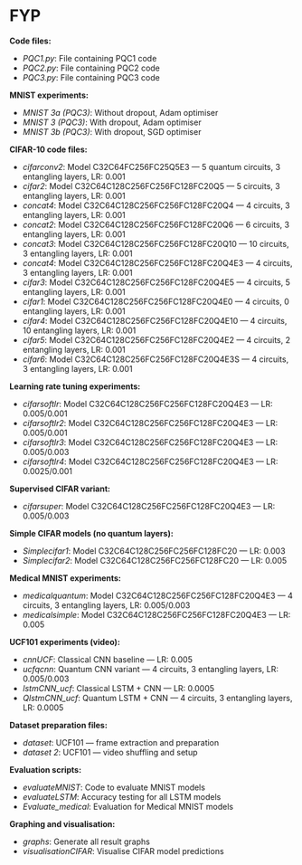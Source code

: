 # FYP

**Code files:**    
* _PQC1.py_: File containing PQC1 code  
* _PQC2.py_: File containing PQC2 code  
* _PQC3.py_: File containing PQC3 code  

**MNIST experiments:**    
* _MNIST 3a (PQC3)_: Without dropout, Adam optimiser  
* _MNIST 3 (PQC3)_: With dropout, Adam optimiser  
* _MNIST 3b (PQC3)_: With dropout, SGD optimiser  

**CIFAR-10 code files:**    
* _cifarconv2_: Model C32C64FC256FC25Q5E3 — 5 quantum circuits, 3 entangling layers, LR: 0.001  
* _cifar2_: Model C32C64C128C256FC256FC128FC20Q5 — 5 circuits, 3 entangling layers, LR: 0.001  
* _concat4_: Model C32C64C128C256FC256FC128FC20Q4 — 4 circuits, 3 entangling layers, LR: 0.001  
* _concat2_: Model C32C64C128C256FC256FC128FC20Q6 — 6 circuits, 3 entangling layers, LR: 0.001  
* _concat3_: Model C32C64C128C256FC256FC128FC20Q10 — 10 circuits, 3 entangling layers, LR: 0.001  
* _concat4_: Model C32C64C128C256FC256FC128FC20Q4E3 — 4 circuits, 3 entangling layers, LR: 0.001  
* _cifar3_: Model C32C64C128C256FC256FC128FC20Q4E5 — 4 circuits, 5 entangling layers, LR: 0.001  
* _cifar1_: Model C32C64C128C256FC256FC128FC20Q4E0 — 4 circuits, 0 entangling layers, LR: 0.001  
* _cifar4_: Model C32C64C128C256FC256FC128FC20Q4E10 — 4 circuits, 10 entangling layers, LR: 0.001  
* _cifar5_: Model C32C64C128C256FC256FC128FC20Q4E2 — 4 circuits, 2 entangling layers, LR: 0.001  
* _cifar6_: Model C32C64C128C256FC256FC128FC20Q4E3S — 4 circuits, 3 entangling layers, LR: 0.001  

**Learning rate tuning experiments:**  
* _cifarsoftlr_: Model C32C64C128C256FC256FC128FC20Q4E3 — LR: 0.005/0.001  
* _cifarsoftlr2_: Model C32C64C128C256FC256FC128FC20Q4E3 — LR: 0.005/0.001  
* _cifarsoftlr3_: Model C32C64C128C256FC256FC128FC20Q4E3 — LR: 0.005/0.003  
* _cifarsoftlr4_: Model C32C64C128C256FC256FC128FC20Q4E3 — LR: 0.0025/0.001  

**Supervised CIFAR variant:**  
* _cifarsuper_: Model C32C64C128C256FC256FC128FC20Q4E3 — LR: 0.005/0.003  

**Simple CIFAR models (no quantum layers):**  
* _Simplecifar1_: Model C32C64C128C256FC256FC128FC20 — LR: 0.003  
* _Simplecifar2_: Model C32C64C128C256FC256FC128FC20 — LR: 0.005  

**Medical MNIST experiments:**  
* _medicalquantum_: Model C32C64C128C256FC256FC128FC20Q4E3 — 4 circuits, 3 entangling layers, LR: 0.005/0.003  
* _medicalsimple_: Model C32C64C128C256FC256FC128FC20Q4E3 — LR: 0.005  

**UCF101 experiments (video):**  
* _cnnUCF_: Classical CNN baseline — LR: 0.005  
* _ucfqcnn_: Quantum CNN variant — 4 circuits, 3 entangling layers, LR: 0.005/0.003  
* _lstmCNN_ucf_: Classical LSTM + CNN — LR: 0.0005  
* _QlstmCNN_ucf_: Quantum LSTM + CNN — 4 circuits, 3 entangling layers, LR: 0.0005  

**Dataset preparation files:**  
* _dataset_: UCF101 — frame extraction and preparation  
* _dataset 2_: UCF101 — video shuffling and setup  

**Evaluation scripts:**  
* _evaluateMNIST_: Code to evaluate MNIST models  
* _evaluateLSTM_: Accuracy testing for all LSTM models  
* _Evaluate_medical_: Evaluation for Medical MNIST models  

**Graphing and visualisation:**  
* _graphs_: Generate all result graphs  
* _visualisationCIFAR_: Visualise CIFAR model predictions  
